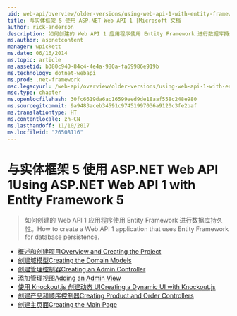 ```yaml
---
uid: web-api/overview/older-versions/using-web-api-1-with-entity-framework-5/index
title: 与实体框架 5 使用 ASP.NET Web API 1 |Microsoft 文档
author: rick-anderson
description: 如何创建的 Web API 1 应用程序使用 Entity Framework 进行数据库持久性。
ms.author: aspnetcontent
manager: wpickett
ms.date: 06/16/2014
ms.topic: article
ms.assetid: b380c940-84c4-4e4a-980a-fa69986e919b
ms.technology: dotnet-webapi
ms.prod: .net-framework
msc.legacyurl: /web-api/overview/older-versions/using-web-api-1-with-entity-framework-5
msc.type: chapter
ms.openlocfilehash: 30fc6619da6ac16599eed9de18aaf558c248e980
ms.sourcegitcommit: 9a9483aceb34591c97451997036a9120c3fe2baf
ms.translationtype: HT
ms.contentlocale: zh-CN
ms.lasthandoff: 11/10/2017
ms.locfileid: "26508116"
---
```

<a name="using-aspnet-web-api-1-with-entity-framework-5"></a><span data-ttu-id="1c349-103">与实体框架 5 使用 ASP.NET Web API 1</span><span class="sxs-lookup"><span data-stu-id="1c349-103">Using ASP.NET Web API 1 with Entity Framework 5</span></span>
====================
> <span data-ttu-id="1c349-104">如何创建的 Web API 1 应用程序使用 Entity Framework 进行数据库持久性。</span><span class="sxs-lookup"><span data-stu-id="1c349-104">How to create a Web API 1 application that uses Entity Framework for database persistence.</span></span>


- [<span data-ttu-id="1c349-105">概述和创建项目</span><span class="sxs-lookup"><span data-stu-id="1c349-105">Overview and Creating the Project</span></span>](using-web-api-with-entity-framework-part-1.md)
- [<span data-ttu-id="1c349-106">创建域模型</span><span class="sxs-lookup"><span data-stu-id="1c349-106">Creating the Domain Models</span></span>](using-web-api-with-entity-framework-part-2.md)
- [<span data-ttu-id="1c349-107">创建管理控制器</span><span class="sxs-lookup"><span data-stu-id="1c349-107">Creating an Admin Controller</span></span>](using-web-api-with-entity-framework-part-3.md)
- [<span data-ttu-id="1c349-108">添加管理视图</span><span class="sxs-lookup"><span data-stu-id="1c349-108">Adding an Admin View</span></span>](using-web-api-with-entity-framework-part-4.md)
- [<span data-ttu-id="1c349-109">使用 Knockout.js 创建动态 UI</span><span class="sxs-lookup"><span data-stu-id="1c349-109">Creating a Dynamic UI with Knockout.js</span></span>](using-web-api-with-entity-framework-part-5.md)
- [<span data-ttu-id="1c349-110">创建产品和顺序控制器</span><span class="sxs-lookup"><span data-stu-id="1c349-110">Creating Product and Order Controllers</span></span>](using-web-api-with-entity-framework-part-6.md)
- [<span data-ttu-id="1c349-111">创建主页面</span><span class="sxs-lookup"><span data-stu-id="1c349-111">Creating the Main Page</span></span>](using-web-api-with-entity-framework-part-7.md)
